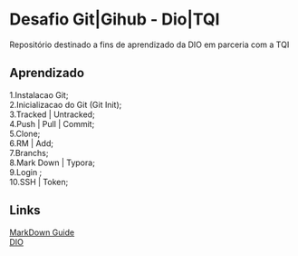 # Desafio Git|Gihub - Dio|TQI
Repositório destinado a fins de aprendizado da DIO em parceria com a TQI  

## Aprendizado  
  1.Instalacao Git;  
  2.Inicializacao do Git (Git Init);  
  3.Tracked | Untracked;  
  4.Push | Pull | Commit;  
  5.Clone;  
  6.RM | Add;  
  7.Branchs;  
  8.Mark Down | Typora;  
  9.Login ;  
  10.SSH | Token;  

## Links  
[MarkDown Guide](https://www.markdownguide.org/basic-syntax/)   
[DIO](https://www.dio.me/)
